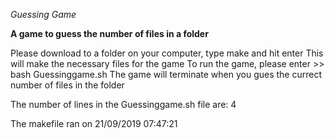 *Guessing Game*

**A game to guess the number of files in a folder**

Please download to a folder on your computer, type make and hit enter
This will make the necessary files for the game
To run the game, please enter >> bash Guessinggame.sh
The game will terminate when you gues the currect number of files in the folder

The number of lines in the Guessinggame.sh file are:
4

The makefile ran on
21/09/2019 07:47:21
